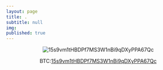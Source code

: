 ```yaml
---
layout: page
title: .
subtitle: null
img: 
published: true
---
```


<div style="text-align:center">   
  
<img src="https://jonbcarroll.s3.us-east-2.amazonaws.com/20191005_Bit.png" alt=" 15s9vm1tHBDPf7MS3W1nBi9qDXyPPA67Qc">


 
BTC:<a href="http://bitcoin.org" style="text-align:center">15s9vm1tHBDPf7MS3W1nBi9qDXyPPA67Qc</a>

</div>
